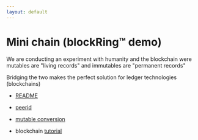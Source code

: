 ```yaml
---
layout: default
---
```

# Mini chain (blockRing™ demo)


We are conducting an experiment with humanity and the blockchain
were mutables are "living records" and immutables are "permanent records"

Bridging the two makes the perfect solution for ledger technologies (blockchains)

* [README](README.html)
* [peerid](peerid.html)
* [mutable conversion](mutables.html)

* blockchain [tutorial](#)
